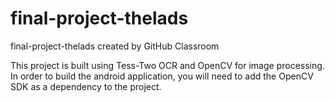 # final-project-thelads
final-project-thelads created by GitHub Classroom

This project is built using Tess-Two OCR and OpenCV for image processing. In order to build the android application,
you will need to add the OpenCV SDK as a dependency to the project.

